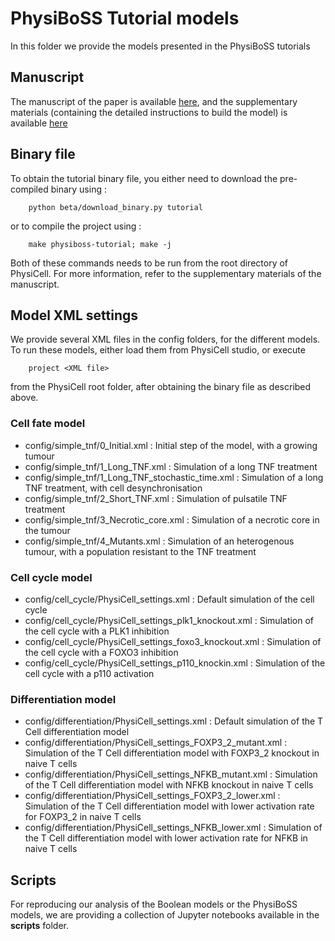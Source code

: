 # PhysiBoSS Tutorial models

In this folder we provide the models presented in the PhysiBoSS tutorials

## Manuscript

The manuscript of the paper is available <a href="paper/PhysiBoSS_tutorial_main_text.pdf">here</a>, and the supplementary materials (containing the detailed instructions to build the model) is available <a href="paper/PhysiBoSS_tutorial_supp_mat.pdf">here</a>

## Binary file

To obtain the tutorial binary file, you either need to download the pre-compiled binary using : 
```
    python beta/download_binary.py tutorial
```
or to compile the project using : 
```
    make physiboss-tutorial; make -j
```

Both of these commands needs to be run from the root directory of PhysiCell. For more information, refer to the supplementary materials of the manuscript. 

## Model XML settings 

We provide several XML files in the config folders, for the different models.
To run these models, either load them from PhysiCell studio, or execute 
``` 
    project <XML file>
```

from the PhysiCell root folder, after obtaining the binary file as described above. 

### Cell fate model

- config/simple_tnf/0_Initial.xml : Initial step of the model, with a growing tumour
- config/simple_tnf/1_Long_TNF.xml : Simulation of a long TNF treatment
- config/simple_tnf/1_Long_TNF_stochastic_time.xml : Simulation of a long TNF treatment, with cell desynchronisation
- config/simple_tnf/2_Short_TNF.xml : Simulation of pulsatile TNF treatment
- config/simple_tnf/3_Necrotic_core.xml : Simulation of a necrotic core in the tumour
- config/simple_tnf/4_Mutants.xml : Simulation of an heterogenous tumour, with a population resistant to the TNF treatment

### Cell cycle model

- config/cell_cycle/PhysiCell_settings.xml : Default simulation of the cell cycle
- config/cell_cycle/PhysiCell_settings_plk1_knockout.xml : Simulation of the cell cycle with a PLK1 inhibition
- config/cell_cycle/PhysiCell_settings_foxo3_knockout.xml : Simulation of the cell cycle with a FOXO3 inhibition
- config/cell_cycle/PhysiCell_settings_p110_knockin.xml : Simulation of the cell cycle with a p110 activation

### Differentiation model

- config/differentiation/PhysiCell_settings.xml : Default simulation of the T Cell differentiation model
- config/differentiation/PhysiCell_settings_FOXP3_2_mutant.xml : Simulation of the T Cell differentiation model with FOXP3_2 knockout in naive T cells
- config/differentiation/PhysiCell_settings_NFKB_mutant.xml : Simulation of the T Cell differentiation model with NFKB knockout in naive T cells
- config/differentiation/PhysiCell_settings_FOXP3_2_lower.xml : Simulation of the T Cell differentiation model with lower activation rate for FOXP3_2 in naive T cells
- config/differentiation/PhysiCell_settings_NFKB_lower.xml : Simulation of the T Cell differentiation model with lower activation rate for NFKB in naive T cells


## Scripts

For reproducing our analysis of the Boolean models or the PhysiBoSS models, we are providing a collection of Jupyter notebooks available in the **scripts** folder.
